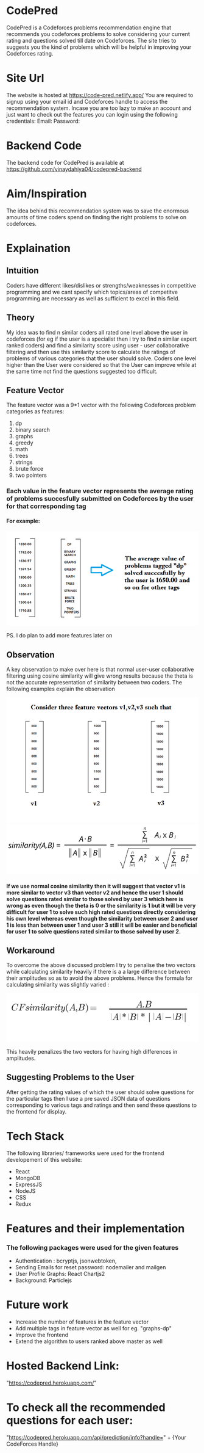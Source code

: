 # CodePred
CodePred is a Codeforces problems recommendation engine that recommends you codeforces problems to solve considering your current rating and questions solved till date on Codeforces.
The site tries to suggests you the kind of problems which will be helpful in improving your Codeforces rating.

# Site Url
The website is hosted at https://code-pred.netlify.app/
You are required to signup using your email id and Codeforces handle to access the recommendation system.
Incase you are too lazy to make an account and just want to check out the features you can login using the following credentials:
Email: 
Password: 

# Backend Code
The backend code for CodePred is available at  https://github.com/vinaydahiya04/codepred-backend

# Aim/Inspiration
The idea behind this recommendation system was to save the enormous amounts of time coders spend on finding the right problems to solve on codeforces.

# Explaination
## Intuition
Coders have different likes/dislikes or strengths/weaknesses in competitive programming and we cant specify which topics/areas of competitve programming are necessary as well as sufficient to excel in this field.
## Theory
My idea was to find n similar coders all rated one level above the user in codeforces (for eg if the user is a specialist then i try to find n similar expert ranked coders) and find a similarity score using user - user collaborative filtering and then use this similarity score to calculate the ratings of problems of various categories that the user should solve.
Coders one level higher than the User were considered so that the User can improve while at the same time not find the questions suggested too difficult.

## Feature Vector
The feature vector was a 9*1 vector with the following Codeforces problem categories as features:

1. dp
2. binary search
3. graphs
4. greedy
5. math
6. trees
7. strings
8. brute force
9. two pointers

### Each value in the feature vector represents the average rating of problems succesfully submitted on Codeforces by the user for that corresponding tag
#### For example:
![Picture 1](/assets/img1.png "Feature Vector")

PS. I do plan to add more features later on
## Observation
A key observation to make over here is that normal user-user collaborative filtering using cosine similarity will give wrong results because the theta is not the accurate representation of similarity between two coders. The following examples explain the observation

![Picture 2](/assets/img2.png "Observation")
![Picture 3](/assets/img3.png "cosine Similarity Formula")

#### If we use normal cosine similarity then it will suggest that vector v1 is more similar to vector v3 than vector v2 and hence the user 1 should solve questions rated similar to those solved by user 3 which here is wrong as even though the theta is 0 or the similarity is 1 but it will be very difficult for user 1 to solve such high rated questions directly considering his own level whereas even though the similarity between user 2 and user 1 is less than between user 1 and user 3 still it will be easier and beneficial for user 1 to solve questions rated similar to those solved by user 2.

## Workaround

To overcome the above discussed problem I try to penalise the two vectors while calculating similarity heavily if there is a a large difference between their amplitudes so as to avoid the above problems.
Hence the formula for calculating similarity was slightly varied :

![Picture 4](/assets/formula.png "Changed Formula")

This heavily penalizes the two vectors for having high differences in amplitudes.

## Suggesting Problems to the User
After getting the rating values of which the user should solve questions for the particular tags then I use a pre saved JSON data of questions corresponding to various tags and ratings and then send these questions to the frontend for display.

# Tech Stack
The following libraries/ frameworks were used for the frontend developement of this website:
* React
* MongoDB
* ExpressJS
* NodeJS
* CSS
* Redux

# Features and their implementation
### The following packages were used for the given features
* Authentication : bcryptjs, jsonwebtoken,
* Sending Emails for reset password: nodemailer and mailgen
* User Profile Graphs: React Chartjs2
* Background: Particlejs


# Future work

* Increase the number of features in the feature vector
* Add multiple tags in feature vector as well for eg. "graphs-dp"
* Improve the frontend 
* Extend the algorithm to users ranked above master as well

# Hosted Backend Link:
"https://codepred.herokuapp.com/"

# To check all the recommended questions for each user:
"https://codepred.herokuapp.com/api/prediction/info?handle=" + {Your CodeForces Handle}